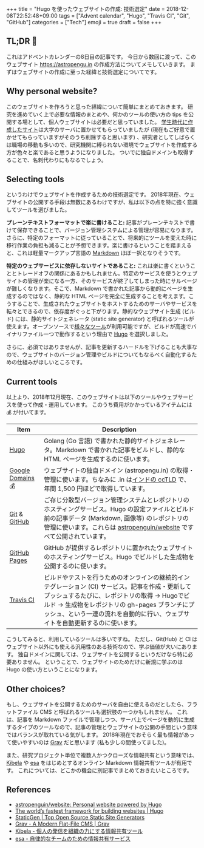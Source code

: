 +++
title = "Hugo を使ったウェブサイトの作成: 技術選定"
date  = 2018-12-08T22:52:48+09:00
tags  = ["Advent calendar", "Hugo", "Travis CI", "Git", "GitHub"]
categories = ["Tech"]
emoji = true
draft = false
+++

## TL;DR :christmas_tree:

これはアドベントカレンダーの8日目の記事です。
今日から数回に渡って、このウェブサイト https://astropengu.in の作成方法についてメモしていきます。
まずはウェブサイトの作成に至った経緯と技術選定についてです。

## Why personal website?

このウェブサイトを作ろうと思った経緯について簡単にまとめておきます。
研究を進めていく上で必要な情報のまとめや、何かのツールの使い方の tips を公開する場として、個人ウェブサイトは必要だと思っていました。
[学生時代に作成したサイト](http://www.ioa.s.u-tokyo.ac.jp/~taniguchi)は大学のサーバに置かせてもらっていましたが (現在もご好意で置かせてもらっていますがそのうち削除すると思います) 、研究者としてしばらくは職場の移動も多いので、研究機関に縛られない環境でウェブサイトを作成する方が色々と楽であると思うようになりました。
ついでに独自ドメインも取得することで、名刺代わりにもなるでしょう。

## Selecting tools

というわけでウェブサイトを作成するための技術選定です。
2018年現在、ウェブサイトの公開する手段は無数にあるわけですが、私は以下の点を特に強く意識してツールを選びました。

**プレーンテキストフォーマットで楽に書けること:** 記事がプレーンテキストで書けて保存できることで、バージョン管理システムによる管理が容易になります。さらに、特定のフォーマットに従っていることで、将来的にツールを変えた時に移行作業の負担も減ることが予想できます。楽に書けるということを踏まえると、これは軽量マークアップ言語の [Markdown](https://commonmark.org/) ほぼ一択となりそうです。

**特定のウェブサービスに依存しないサイトであること:** これは楽に書くということとトレードオフの関係にあるかもしれません。特定のサービスを使うとウェブサイトの管理が楽になる一方、そのサービスが終了してしまった時にサルベージが難しくなります。そこで、Markdown で書かれた記事から動的にページを生成するのではなく、静的な HTML ページを完全に生成することを考えます。こうすることで、生成されたウェブサイトをホストするためのサーバやサービスを転々とできるので、依存度がぐっと下がります。静的なウェブサイト生成 (ビルド) には、静的サイトジェネレータ (static site generator) と呼ばれるツールが使えます。オープンソースで[様々なツール](https://www.staticgen.com)が利用可能ですが、ビルドが高速でバイナリファイル一つで動作するという理由で [Hugo](https://gohugo.io) を選択しました。

さらに、必須ではありませんが、記事を更新するハードルを下げることも大事なので、ウェブサイトのバージョン管理やビルドについてもなるべく自動化するための仕組みがほしいところです。

## Current tools

以上より、2018年12月現在、このウェブサイトは以下のツールやウェブサービスを使って作成・運用しています。
このうち費用がかかっているアイテムには :moneybag: が付いてます。

| Item | Description |
| --- | --- |
| [Hugo](https://gohugo.io) | Golang (Go 言語) で書かれた静的サイトジェネレータ。Markdown で書かれた記事をビルドし、静的な HTML ページを生成するのに使います。 |
| [Google Domains](https://domains.google) :moneybag: | ウェブサイトの独自ドメイン (astropengu.in) の取得・管理に使います。ちなみに .in は[インドの ccTLD](https://ja.wikipedia.org/wiki/.in) で、年間 1,500 円ほどで取得しています。 |
| [Git](https://git-scm.com/) & [GitHub](https://github.com) | ご存じ分散型バージョン管理システムとレポジトリのホスティングサービス。Hugo の設定ファイルとビルド前の記事データ (Markdown, 画像等) のレポジトリの管理に使います。これらは [astropenguin/website](https://github.com/astropenguin/website) ですべて公開されています。 |
| [GitHub Pages](https://pages.github.com/) | GitHub が提供するレポジトリに置かれたウェブサイトのホスティングサービス。Hugo でビルドした生成物を公開するのに使います。 |
| [Travis CI](https://travis-ci.org/) | ビルドやテストを行うためのオンラインの継続的インテグレーション (CI) サービス。記事を作成・更新してプッシュするたびに、レポジトリの取得 → Hugoでビルド → 生成物をレポジトリの gh-pages ブランチにプッシュ、という一連の流れを自動的に行い、ウェブサイトを自動更新するのに使います。 |

こうしてみると、利用しているツールは多いですね。
ただし、Git(Hub) と CI はウェブサイト以外にも使える汎用性のある技術なので、学ぶ価値が大いにあります。
独自ドメインに関しては、ウェブサイトを公開するというだけなら特に必要ありません。
ということで、ウェブサイトのためだけに新規に学ぶのは Hugo の使い方ということになります。

## Other choices?

もし、ウェブサイトを公開するためのサーバを自由に使えるのだとしたら、フラットファイル CMS と呼ばれるツールも選択肢の一つかもしれません。
これは、記事を Markdown ファイルで管理しつつ、サーバ上でページを動的に生成するタイプのツールなので、記事の管理とウェブサイトの公開の手間という意味ではバランスが取れている気がします。
2018年現在でおそらく最も情報があって使いやすいのは [Grav](https://getgrav.org/) だと思います (私も少しの間使ってました)。

また、研究プロジェクト単位で複数人かつクローズな情報共有という意味では、[Kibela](https://kibe.la) や [esa](https://esa.io) をはじめとするオンライン Markdown 情報共有ツールが有用です。
これについては、どこかの機会に別記事でまとめておきたいところです。

## References

+ [astropenguin/website: Personal website powered by Hugo](https://github.com/astropenguin/website)
+ [The world’s fastest framework for building websites \| Hugo](https://gohugo.io/)
+ [StaticGen \| Top Open Source Static Site Generators](https://www.staticgen.com/)
+ [Grav \- A Modern Flat\-File CMS \| Grav](https://getgrav.org/)
+ [Kibela \- 個人の発信を組織の力にする情報共有ツール](https://kibe.la/ja)
+ [esa \- 自律的なチームのための情報共有サービス](https://esa.io/)